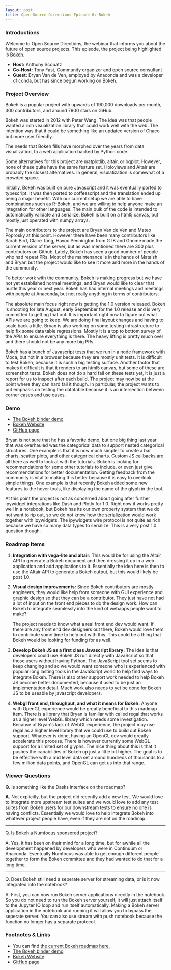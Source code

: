 ```yaml
---
layout: post
title: Open Source Directions Episode 0: Bokeh
---
```


### Introductions

Welcome to Open Source Directions, the webinar that informs you about the future of open source projects.
This episode, the project being highlighted is [Bokeh](https://bokeh.pydata.org).


* **Host:** Anthony Scopatz
* **Co-Host:** Tony Fast, Community organizer and open source consultant
* **Guest:** Bryan Van de Ven, employed by Anaconda and was a developer of conda,
  but has since begun working on Bokeh.

### Project Overview

Bokeh is a popular project with upwards of 190,000 downloads per month,
300 contributors, and around 7900 stars on GiHub.

Bokeh was started in 2012 with Peter Wang. The idea was that people wanted a
rich visualization library that could work well with the web.  The intention
was that it could be something like an updated version of Chaco but more user
friendly.

The needs that Bokeh fills have morphed over the years from data visualization,
to a web application backed by Python code.

Some alternatives for this project are matplotlib, altair, or bqplot. However,
none of these quite have the same feature set. Holoviews and Altair are probably
the closest alternatives. In general, visulatization is somewhat of a crowded space.

Initially, Bokeh was built on pure Javascript and it was eventually ported to
typescript. It was then ported to coffeescript and the translation ended up being
a major benefit. With our current setup we are able to have combinations such
as R-Bokeh, and we are willing to help anyone make an integration for other languages.
The main bulk of the code is intended to automatically validate and serialize.
Bokeh is built on a html5 canvas, but mostly just operated with numpy arrays.

The main contributors to the project are Bryan Van de Ven  and Mateo Poprosky at this point.
However there have been many contributors like Sarah Bird, Claire Tang, Havoc Pennington
from GTK and Gnome made the current version of the server, but as was mentioned there
are 300 plus contributors on Github. Lately, Bokeh has seen a good number of people who
had repeat PRs.  Most of the maintenance is in the hands of Mataish and Bryan but the project
would like to see it more and more in the hands of the community.

To better work with the community, Bokeh is making progress but we have not yet established
normal meetings, and Bryan would like to clear that hurtle this year or next year. Bokeh has
had internal meetings and meetings with people at Anaconda, but not really anything
in terms of contributors.

The absolute main focus right now is getting the 1.0 version released.
Bokeh is shooting for late August, early September for the 1.0 release and
is very committed to getting that out.  It is important right now to figure
out what APIs we are going to keep. We are doing final layout changes and
having to scale back a little.  Bryan is also working on some testing
infrastructure to help fix some data table regressions.  Mostly it is
a top to bottom survey of the APIs to ensure everything is there.
The heavy lifting is pretty much over and there should not be any more big PRs.

Bokeh has a bunch of Javascript tests that we run in a node framework with Moca,
but not in a browser because they are mostly unit tests.  It is difficult to
test Bokeh, because it is such a big testing surface. Another factor that makes
it difficult is that it renders to an html5 canvas, but some of these are
screenshot tests.  Bokeh does not do a hard fail on these tests yet, it is
just a report for us to inspect after each build.  The project may now be
at the point where they can hard fail it though. In particular, the project wants
to put emphasis on testing the datatable because it is an intersection between
corner cases and use cases.

### Demo

* [The Bokeh binder demo](https://mybinder.org/v2/gh/bokeh/bokeh-notebooks/master?filepath=tutorial%2F00%20-%20Introduction%20and%20Setup.ipynb)
* [Bokeh Website](https://bokeh.pydata.org)
* [GitHub page](https://github.com/bokeh/bokeh)

Bryan is not sure that he has a favorite demo, but one big thing last year
that was overhauled was the categorical data to support nested categorical structures.
One example is that it is now much simpler to create a bar charts,
scatter plots, and other categorical charts.  Custom JS callbacks are all there
as well to look at with the tutorials.  Bokeh is looking for recommendations for
some other tutorials to include, or even just give recommendations for better documentation.
Getting feedback from the community is vital to making this better because it is
easy to overlook simple things.  One example is that recently Bokeh added some
new features to the hover tools, like displaying the name of the glyph in the tool.

At this point the project is not as concerned about going after further ipywidget
integrations like Dash and Plotly for 1.0.  Right now it works pretty well in a notebook,
but Bokeh has its our own property system that we do not want to rip out, so we do not
know how the serialization would work together with ipywidgets.  The ipywidgets wire
protocol is not quite as rich because we have so many data types to serialize.
This is a very post 1.0 question though.

### Roadmap Items

1. **Integration with vega-lite and altair:** This would be for using the Altair API to
   generate a Bokeh document and then dressing it up in a web application and add
   applications to it. Essentially the idea here is then to use the Altair API to
   generate a Bokeh output, but this would likely be post 1.0.

2. **Visual design improvements:** Since Bokeh contributors are mostly engineers, they would like help
   from someone with GUI experience and graphic design so that they can be a contributor.
   They just have not had a lot of input on the front end pieces to do the design work.
   How can Bokeh to integrate seamlessly into the kind of webapps people want to make?

   The project needs to know what a real front end dev would want.  If there are any
   front end dev designers out there, Bokeh would love them to contribute some time
   to help out with this. This could be a thing that Bokeh would be looking for funding for as well.

3. **Develop Bokeh JS as a first class Javascript library:** The idea is that
   developers could use Bokeh JS run directly with JavaScript so that those
   users without having Python.  The JavaScript tool set seems to keep changing
   and so we would want someone who is experienced with popular long lasting tools
   in the JavaScript world to help find ways to integrate Bokeh.  There is also other
   support work needed to help Bokeh JS become better documented, because it used to
   be just an implementation detail.  Much work also needs to yet be done for
   Bokeh JS to be useable by javascript developers.

4. **Webgl front end, throughput, and what it means for Bokeh:** Anyone with OpenGL
   experience would be greatly beneficial to this roadmap item. There is a library
   that Bryan is familiar with called regal that works as a higher level WebGL
   library which needs some investigation.  Because of Bryan's lack of WebGL experience,
   the project may use regal as a higher level library that we could use to build out
   Bokeh support.  Whatever is done, having an OpenGL dev would greatly accelerate
   this process.  There is however currently some WebGL support for a limited set
   of glyphs. The nice thing about this is that it pushes the capabilities of Bokeh
   up just a little bit higher. The goal is to be effective with a mid level data
   set around hundreds of thousands to a few million data points, and OpenGL can
   get us into that range.

### Viewer Questions

**Q.** Is something like the Dasks interface on the roadmap?

**A.** Not explicitly, but the project did recently add a new test. We would love
to integrate more upstream test suites and we would love to add any test suites
from Bokeh users for our downstream tests to ensure no one is having conflicts.
Essentially we would love to help integrate Bokeh into whatever project people
have, even if they are not on the roadmap.

---

Q. Is Bokeh a Numfocus sponsored project?

A. Yes, it has been on their mind for a long time, but for awhile all the development
happened by developers who were in Continuum or Anaconda. Eventually Numfocus was
able to get enough different people together to form the Bokeh committee and they
had wanted to do that for a long time.

---

Q. Does Bokeh still need a seperate server for streaming data, or is it now integrated into the notebook?

A. First, you can now run Bokeh server applications directly in the notebook. So you do not need
to run the Bokeh server yourself, it will just attach itself to the Jupyter IO loop and run
itself automatically.  Making a Bokeh server application in the notebook and running it will
allow you to bypass the seperate server.  You can also use stream with push notebook because
the function no longer has a separate protocol.

### Footnotes & Links

* You can find [the current Bokeh roadmap here.](www.quansight.com/projects)
* [The Bokeh binder demo](https://mybinder.org/v2/gh/bokeh/bokeh-notebooks/master?filepath=tutorial%2F00%20-%20Introduction%20and%20Setup.ipynb)
* [Bokeh Website](https://bokeh.pydata.org)
* [GitHub page](https://github.com/bokeh/bokeh)
